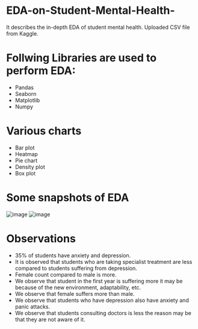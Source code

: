 # EDA-on-Student-Mental-Health-
It describes the in-depth EDA of student mental health.
Uploaded CSV file from Kaggle.

# Follwing Libraries are used to perform EDA:
 
 - Pandas
 - Seaborn
 - Matplotlib
 - Numpy

# Various charts
- Bar plot
- Heatmap
- Pie chart
- Density plot
- Box plot

# Some snapshots of EDA
  ![image](https://github.com/AyushiSahu18/EDA-on-Student-Mental-Health-/assets/129952366/f25222f7-4434-4ec5-9cd6-90b0066f3cc9)
  ![image](https://github.com/AyushiSahu18/EDA-on-Student-Mental-Health-/assets/129952366/d636fe24-0ac8-4aca-958b-1cf5be4e78c5)



# Observations
- 35% of students have anxiety and depression.
- It is observed that students who are taking specialist treatment are less compared to students suffering from depression.
- Female count compared to male is more.
- We observe that student in the first year is suffering more it may be because of the new environment, adaptability, etc.
- We observe that female suffers more than male.
- We observe that students who have depression also have anxiety and panic attacks.
- We observe that students consulting doctors is less the reason may be that they are not aware of it.



